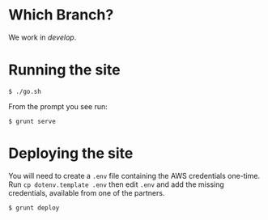 # Which Branch?

We work in _develop_.

# Running the site

    $ ./go.sh

From the prompt you see run:

    $ grunt serve

# Deploying the site

You will need to create a `.env` file containing the AWS credentials one-time.
Run `cp dotenv.template .env` then edit `.env` and add the missing credentials, available from one of the partners.

    $ grunt deploy

